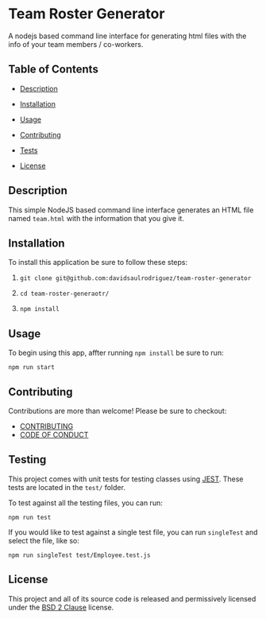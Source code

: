 # Team Roster Generator

A nodejs based command line interface for generating html files with the info of your team members / co-workers.

## Table of Contents

- [Description](#description)

- [Installation](#installtion)

- [Usage](#usage)

- [Contributing](#contributing)

- [Tests](#tests)

- [License](#license)

## Description

This simple NodeJS based command line interface generates an HTML file named `team.html` with the information that you give it.

## Installation

To install this application be sure to follow these steps:

1. `git clone git@github.com:davidsaulrodriguez/team-roster-generator`

2. `cd team-roster-generaotr/`

3. `npm install`

## Usage

To begin using this app, affter running `npm install` be sure to run:

```shell
npm run start
```

## Contributing

Contributions are more than welcome! Please be sure to checkout:

- [CONTRIBUTING][contrib]
- [CODE OF CONDUCT][cod]

## Testing

This project comes with unit tests for testing classes using [JEST](jest). These tests are located in the `test/` folder.

To test against all the testing files, you can run:

```shell
npm run test
```

If you would like to test against a single test file, you can run `singleTest` and select the file, like so:

```shell
npm run singleTest test/Employee.test.js
```

## License

This project and all of its source code is released and permissively licensed under the [BSD 2 Clause](license) license.

[contrib]: ./CONTRIBUTING.md
[cod]: ./CODE_OF_CONDUCT.md
[license]: ./LICENSE
[jest]: https://jestjs.io
